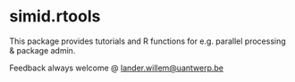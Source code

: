 # simid.rtools

This package provides tutorials and  R functions  for e.g. parallel processing & package admin.

Feedback always welcome @ lander.willem@uantwerp.be
